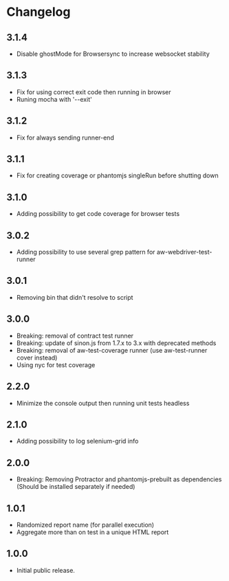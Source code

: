 # Changelog

## 3.1.4
- Disable ghostMode for Browsersync to increase websocket stability

## 3.1.3
- Fix for using correct exit code then running in browser
- Runing mocha with '--exit'

## 3.1.2
- Fix for always sending runner-end 

## 3.1.1
- Fix for creating coverage or phantomjs singleRun before shutting down

## 3.1.0
- Adding possibility to get code coverage for browser tests

## 3.0.2
- Adding possibility to use several grep pattern for aw-webdriver-test-runner

## 3.0.1
- Removing bin that didn't resolve to script

## 3.0.0
- Breaking: removal of contract test runner
- Breaking: update of sinon.js from 1.7.x to 3.x with deprecated methods
- Breaking: removal of aw-test-coverage runner (use aw-test-runner cover instead)
- Using nyc for test coverage

## 2.2.0
- Minimize the console output then running unit tests headless

## 2.1.0
- Adding possibility to log selenium-grid info

## 2.0.0
- Breaking: Removing Protractor and phantomjs-prebuilt as dependencies  
(Should be installed separately if needed)

## 1.0.1
- Randomized report name (for parallel execution)
- Aggregate more than on test in a unique HTML report

## 1.0.0
- Initial public release.
